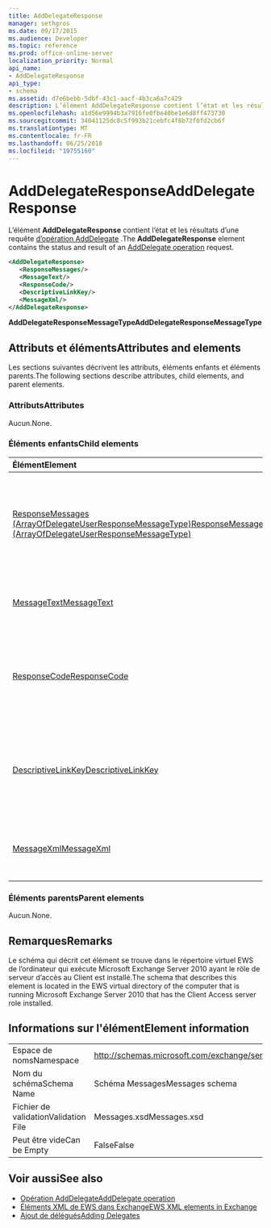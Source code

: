 ```yaml
---
title: AddDelegateResponse
manager: sethgros
ms.date: 09/17/2015
ms.audience: Developer
ms.topic: reference
ms.prod: office-online-server
localization_priority: Normal
api_name:
- AddDelegateResponse
api_type:
- schema
ms.assetid: d7e6bebb-5dbf-43c1-aacf-4b3ca6a7c429
description: L’élément AddDelegateResponse contient l’état et les résultats d’une requête d’opération AddDelegate.
ms.openlocfilehash: a1d56e9994b3a7916fe0fbe40be1e6d8ff473730
ms.sourcegitcommit: 34041125dc8c5f993b21cebfc4f8b72f0fd2cb6f
ms.translationtype: MT
ms.contentlocale: fr-FR
ms.lasthandoff: 06/25/2018
ms.locfileid: "19755160"
---
```

# <a name="adddelegateresponse"></a><span data-ttu-id="8a8be-103">AddDelegateResponse</span><span class="sxs-lookup"><span data-stu-id="8a8be-103">AddDelegateResponse</span></span>

<span data-ttu-id="8a8be-104">L’élément **AddDelegateResponse** contient l’état et les résultats d’une requête [d’opération AddDelegate](adddelegate-operation.md) .</span><span class="sxs-lookup"><span data-stu-id="8a8be-104">The **AddDelegateResponse** element contains the status and result of an [AddDelegate operation](adddelegate-operation.md) request.</span></span> 
  
```xml
<AddDelegateResponse>
   <ResponseMessages/>
   <MessageText/>
   <ResponseCode/>
   <DescriptiveLinkKey/>
   <MessageXml/>
</AddDelegateResponse>
```

 <span data-ttu-id="8a8be-105">**AddDelegateResponseMessageType**</span><span class="sxs-lookup"><span data-stu-id="8a8be-105">**AddDelegateResponseMessageType**</span></span>
## <a name="attributes-and-elements"></a><span data-ttu-id="8a8be-106">Attributs et éléments</span><span class="sxs-lookup"><span data-stu-id="8a8be-106">Attributes and elements</span></span>

<span data-ttu-id="8a8be-107">Les sections suivantes décrivent les attributs, éléments enfants et éléments parents.</span><span class="sxs-lookup"><span data-stu-id="8a8be-107">The following sections describe attributes, child elements, and parent elements.</span></span>
  
### <a name="attributes"></a><span data-ttu-id="8a8be-108">Attributs</span><span class="sxs-lookup"><span data-stu-id="8a8be-108">Attributes</span></span>

<span data-ttu-id="8a8be-109">Aucun.</span><span class="sxs-lookup"><span data-stu-id="8a8be-109">None.</span></span>
  
### <a name="child-elements"></a><span data-ttu-id="8a8be-110">Éléments enfants</span><span class="sxs-lookup"><span data-stu-id="8a8be-110">Child elements</span></span>

|<span data-ttu-id="8a8be-111">**Élément**</span><span class="sxs-lookup"><span data-stu-id="8a8be-111">**Element**</span></span>|<span data-ttu-id="8a8be-112">**Description**</span><span class="sxs-lookup"><span data-stu-id="8a8be-112">**Description**</span></span>|
|:-----|:-----|
|[<span data-ttu-id="8a8be-113">ResponseMessages (ArrayOfDelegateUserResponseMessageType)</span><span class="sxs-lookup"><span data-stu-id="8a8be-113">ResponseMessages (ArrayOfDelegateUserResponseMessageType)</span></span>](responsemessages-arrayofdelegateuserresponsemessagetype.md) <br/> |<span data-ttu-id="8a8be-114">Contient les messages de réponse pour une demande de gestion des Services Web Exchange délégué.</span><span class="sxs-lookup"><span data-stu-id="8a8be-114">Contains the response messages for an Exchange Web Services delegate management request.</span></span>  <br/> |
|[<span data-ttu-id="8a8be-115">MessageText</span><span class="sxs-lookup"><span data-stu-id="8a8be-115">MessageText</span></span>](messagetext.md) <br/> |<span data-ttu-id="8a8be-116">Fournit une description textuelle de l’état de la réponse.</span><span class="sxs-lookup"><span data-stu-id="8a8be-116">Provides a text description of the status of the response.</span></span>  <br/> |
|[<span data-ttu-id="8a8be-117">ResponseCode</span><span class="sxs-lookup"><span data-stu-id="8a8be-117">ResponseCode</span></span>](responsecode.md) <br/> |<span data-ttu-id="8a8be-118">Fournit un code d’erreur qui identifie l’erreur spécifique qui a rencontré la demande.</span><span class="sxs-lookup"><span data-stu-id="8a8be-118">Provides an error code that identifies the specific error that the request encountered.</span></span>  <br/> |
|[<span data-ttu-id="8a8be-119">DescriptiveLinkKey</span><span class="sxs-lookup"><span data-stu-id="8a8be-119">DescriptiveLinkKey</span></span>](descriptivelinkkey.md) <br/> |<span data-ttu-id="8a8be-120">Actuellement inutilisés et est réservé à un usage ultérieur.</span><span class="sxs-lookup"><span data-stu-id="8a8be-120">Currently unused and is reserved for future use.</span></span> <span data-ttu-id="8a8be-121">Il contient une valeur de 0.</span><span class="sxs-lookup"><span data-stu-id="8a8be-121">It contains a value of 0.</span></span>  <br/> |
|[<span data-ttu-id="8a8be-122">MessageXml</span><span class="sxs-lookup"><span data-stu-id="8a8be-122">MessageXml</span></span>](messagexml.md) <br/> |<span data-ttu-id="8a8be-123">Fournit des informations de réponse d’erreur.</span><span class="sxs-lookup"><span data-stu-id="8a8be-123">Provides additional error response information.</span></span>  <br/> |
   
### <a name="parent-elements"></a><span data-ttu-id="8a8be-124">Éléments parents</span><span class="sxs-lookup"><span data-stu-id="8a8be-124">Parent elements</span></span>

<span data-ttu-id="8a8be-125">Aucun.</span><span class="sxs-lookup"><span data-stu-id="8a8be-125">None.</span></span>
  
## <a name="remarks"></a><span data-ttu-id="8a8be-126">Remarques</span><span class="sxs-lookup"><span data-stu-id="8a8be-126">Remarks</span></span>

<span data-ttu-id="8a8be-127">Le schéma qui décrit cet élément se trouve dans le répertoire virtuel EWS de l’ordinateur qui exécute Microsoft Exchange Server 2010 ayant le rôle de serveur d’accès au Client est installé.</span><span class="sxs-lookup"><span data-stu-id="8a8be-127">The schema that describes this element is located in the EWS virtual directory of the computer that is running Microsoft Exchange Server 2010 that has the Client Access server role installed.</span></span>
  
## <a name="element-information"></a><span data-ttu-id="8a8be-128">Informations sur l'élément</span><span class="sxs-lookup"><span data-stu-id="8a8be-128">Element information</span></span>

|||
|:-----|:-----|
|<span data-ttu-id="8a8be-129">Espace de noms</span><span class="sxs-lookup"><span data-stu-id="8a8be-129">Namespace</span></span>  <br/> |http://schemas.microsoft.com/exchange/services/2006/messages  <br/> |
|<span data-ttu-id="8a8be-130">Nom du schéma</span><span class="sxs-lookup"><span data-stu-id="8a8be-130">Schema Name</span></span>  <br/> |<span data-ttu-id="8a8be-131">Schéma Messages</span><span class="sxs-lookup"><span data-stu-id="8a8be-131">Messages schema</span></span>  <br/> |
|<span data-ttu-id="8a8be-132">Fichier de validation</span><span class="sxs-lookup"><span data-stu-id="8a8be-132">Validation File</span></span>  <br/> |<span data-ttu-id="8a8be-133">Messages.xsd</span><span class="sxs-lookup"><span data-stu-id="8a8be-133">Messages.xsd</span></span>  <br/> |
|<span data-ttu-id="8a8be-134">Peut être vide</span><span class="sxs-lookup"><span data-stu-id="8a8be-134">Can be Empty</span></span>  <br/> |<span data-ttu-id="8a8be-135">False</span><span class="sxs-lookup"><span data-stu-id="8a8be-135">False</span></span>  <br/> |
   
## <a name="see-also"></a><span data-ttu-id="8a8be-136">Voir aussi</span><span class="sxs-lookup"><span data-stu-id="8a8be-136">See also</span></span>

- [<span data-ttu-id="8a8be-137">Opération AddDelegate</span><span class="sxs-lookup"><span data-stu-id="8a8be-137">AddDelegate operation</span></span>](adddelegate-operation.md)
- [<span data-ttu-id="8a8be-138">Éléments XML de EWS dans Exchange</span><span class="sxs-lookup"><span data-stu-id="8a8be-138">EWS XML elements in Exchange</span></span>](ews-xml-elements-in-exchange.md)
- [<span data-ttu-id="8a8be-139">Ajout de délégués</span><span class="sxs-lookup"><span data-stu-id="8a8be-139">Adding Delegates</span></span>](http://msdn.microsoft.com/library/3a744150-66a3-4a13-9433-793603ba5038%28Office.15%29.aspx)

